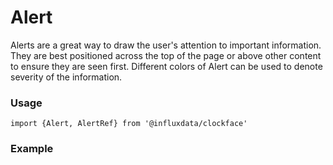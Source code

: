 # Alert

Alerts are a great way to draw the user's attention to important information. They are best positioned across the top of the page or above other content to ensure they are seen first. Different colors of Alert can be used to denote severity of the information.

### Usage

```tsx
import {Alert, AlertRef} from '@influxdata/clockface'
```

### Example

<!-- STORY -->

<!-- STORY HIDE START -->

<!-- STORY HIDE END -->

<!-- PROPS -->
